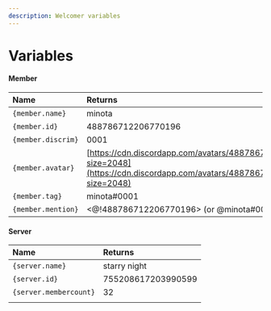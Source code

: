 ```yaml
---
description: Welcomer variables
---
```


# Variables

#### Member

| Name | Returns |
| :--- | :--- |
| `{member.name}` | minota |
| `{member.id}` | 488786712206770196 |
| `{member.discrim}` | 0001 |
| `{member.avatar}`  | [https://cdn.discordapp.com/avatars/488786712206770196/03d6286da26f0f8ed01c55fc5d477d26.png?size=2048](https://cdn.discordapp.com/avatars/488786712206770196/03d6286da26f0f8ed01c55fc5d477d26.png?size=2048) |
| `{member.tag}` | minota\#0001 |
| `{member.mention}` | &lt;@!488786712206770196&gt; \(or @minota\#0001\) |

#### Server

| Name | Returns |
| :--- | :--- |
| `{server.name}` | starry night |
| `{server.id}` | 755208617203990599 |
| `{server.membercount}` | 32 |
|  |  |

